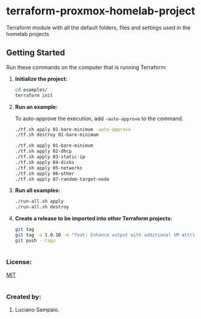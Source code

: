 # terraform-proxmox-homelab-project
Terraform module with all the default folders, files and settings used in the homelab projects

## Getting Started

Run these commands on the computer that is running Terraform:

1. **Initialize the project:**
    ```bash
    cd examples/
    terraform init
    ```

1. **Run an example:**

    To auto-approve the execution, add `-auto-approve` to the command.
    ```bash
    ./tf.sh apply 01-bare-minimum -auto-approve
    ./tf.sh destroy 01-bare-minimum

    ./tf.sh apply 01-bare-minimum
    ./tf.sh apply 02-dhcp
    ./tf.sh apply 03-static-ip
    ./tf.sh apply 04-disks
    ./tf.sh apply 05-networks
    ./tf.sh apply 06-other
    ./tf.sh apply 07-random-target-node
    ```

1. **Run all examples:**
    ```bash
    ./run-all.sh apply
    ./run-all.sh destroy
    ```

1. **Create a release to be imported into other Terraform projects:**
    ```bash
    git tag
    git tag -a 1.0.10 -m "feat: Enhance output with additional VM attributes."
    git push --tags
    ```

#
### License:

[MIT](LICENSE "MIT License")

#
### Created by:

1. Luciano Sampaio.
